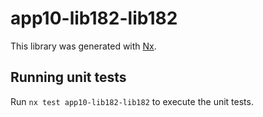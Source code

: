 # app10-lib182-lib182

This library was generated with [Nx](https://nx.dev).

## Running unit tests

Run `nx test app10-lib182-lib182` to execute the unit tests.
